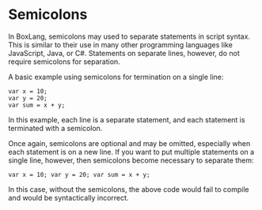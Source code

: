 # Semicolons

In BoxLang, semicolons may used to separate statements in script syntax. This is similar to their use in many other programming languages like JavaScript, Java, or C#.  Statements on separate lines, however, do not require semicolons for separation.

A basic example using semicolons for termination on a single line:

```BoxLang
var x = 10;
var y = 20;
var sum = x + y;
```

In this example, each line is a separate statement, and each statement is terminated with a semicolon. 

Once again, semicolons are optional and may be omitted, especially when each statement is on a new line. If you want to put multiple statements on a single line, however, then semicolons become necessary to separate them:

```BoxLang
var x = 10; var y = 20; var sum = x + y;
```

In this case, without the semicolons, the above code would fail to compile and would be syntactically incorrect.